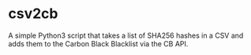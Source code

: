 # csv2cb
A simple Python3 script that takes a list of SHA256 hashes in a CSV and adds them to the Carbon Black Blacklist via the CB API. 
